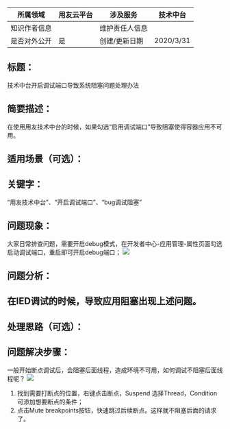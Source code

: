 | 所属领域             | 用友云平台       | 涉及服务               | 技术中台  |
|----------------------|------------------|------------------------|-----------|
| 知识作者信息         |                  | 维护责任人信息         |           |
| 是否对外公开         | 是               | 创建/更新日期          | 2020/3/31 |

## 标题：

技术中台开启调试端口导致系统阻塞问题处理办法

## 简要描述：

在使用用友技术中台的时候，如果勾选“启用调试端口”导致阻塞使得容器应用不可用。

## 适用场景（可选）：

## 关键字：

“用友技术中台”、“开启调试端口”、“bug调试阻塞”

## 问题现象：

大家日常排查问题，需要开启debug模式，在开发者中心-应用管理-属性页面勾选启动调试端口，重启即可开启debug端口；
![](/articles/cloud/4-/media/08edd631fa97f888dbfdfaf5ad9aa577.png)

## 问题分析：

## 在IED调试的时候，导致应用阻塞出现上述问题。

## 处理思路（可选）：

## 问题解决步骤：

一般开始断点调试后，会阻塞后面线程，造成环境不可用，如何调试不阻塞后面线程呢？
![](/articles/cloud/4-/media/ed0802d4e8d04beb5b30b58ef52c02e7.png)

1.  找到需要打断点的位置，右键点击断点，Suspend
    选择Thread，Condition可添加想要断点的条件；
2.  点击Mute breakpoints按钮，快速跳过后续断点。这样就不阻塞后面的请求了。
